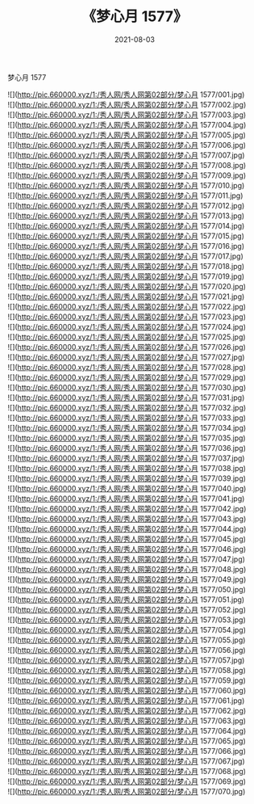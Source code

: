 ﻿---
layout: post
title:  《梦心月 1577》
date:   2021-08-03
img: http://pic.660000.xyz/1:/秀人网/秀人网第02部分/梦心月 1577/000.jpg
categories: [美女, 清纯, 唯美]
---

梦心月 1577

  ![](http://pic.660000.xyz/1:/秀人网/秀人网第02部分/梦心月 1577/001.jpg) <br> ![](http://pic.660000.xyz/1:/秀人网/秀人网第02部分/梦心月 1577/002.jpg) <br> ![](http://pic.660000.xyz/1:/秀人网/秀人网第02部分/梦心月 1577/003.jpg) <br> ![](http://pic.660000.xyz/1:/秀人网/秀人网第02部分/梦心月 1577/004.jpg) <br> ![](http://pic.660000.xyz/1:/秀人网/秀人网第02部分/梦心月 1577/005.jpg) <br> ![](http://pic.660000.xyz/1:/秀人网/秀人网第02部分/梦心月 1577/006.jpg) <br> ![](http://pic.660000.xyz/1:/秀人网/秀人网第02部分/梦心月 1577/007.jpg) <br> ![](http://pic.660000.xyz/1:/秀人网/秀人网第02部分/梦心月 1577/008.jpg) <br> ![](http://pic.660000.xyz/1:/秀人网/秀人网第02部分/梦心月 1577/009.jpg) <br> ![](http://pic.660000.xyz/1:/秀人网/秀人网第02部分/梦心月 1577/010.jpg) <br> ![](http://pic.660000.xyz/1:/秀人网/秀人网第02部分/梦心月 1577/011.jpg) <br> ![](http://pic.660000.xyz/1:/秀人网/秀人网第02部分/梦心月 1577/012.jpg) <br> ![](http://pic.660000.xyz/1:/秀人网/秀人网第02部分/梦心月 1577/013.jpg) <br> ![](http://pic.660000.xyz/1:/秀人网/秀人网第02部分/梦心月 1577/014.jpg) <br> ![](http://pic.660000.xyz/1:/秀人网/秀人网第02部分/梦心月 1577/015.jpg) <br> ![](http://pic.660000.xyz/1:/秀人网/秀人网第02部分/梦心月 1577/016.jpg) <br> ![](http://pic.660000.xyz/1:/秀人网/秀人网第02部分/梦心月 1577/017.jpg) <br> ![](http://pic.660000.xyz/1:/秀人网/秀人网第02部分/梦心月 1577/018.jpg) <br> ![](http://pic.660000.xyz/1:/秀人网/秀人网第02部分/梦心月 1577/019.jpg) <br> ![](http://pic.660000.xyz/1:/秀人网/秀人网第02部分/梦心月 1577/020.jpg) <br> ![](http://pic.660000.xyz/1:/秀人网/秀人网第02部分/梦心月 1577/021.jpg) <br> ![](http://pic.660000.xyz/1:/秀人网/秀人网第02部分/梦心月 1577/022.jpg) <br> ![](http://pic.660000.xyz/1:/秀人网/秀人网第02部分/梦心月 1577/023.jpg) <br> ![](http://pic.660000.xyz/1:/秀人网/秀人网第02部分/梦心月 1577/024.jpg) <br> ![](http://pic.660000.xyz/1:/秀人网/秀人网第02部分/梦心月 1577/025.jpg) <br> ![](http://pic.660000.xyz/1:/秀人网/秀人网第02部分/梦心月 1577/026.jpg) <br> ![](http://pic.660000.xyz/1:/秀人网/秀人网第02部分/梦心月 1577/027.jpg) <br> ![](http://pic.660000.xyz/1:/秀人网/秀人网第02部分/梦心月 1577/028.jpg) <br> ![](http://pic.660000.xyz/1:/秀人网/秀人网第02部分/梦心月 1577/029.jpg) <br> ![](http://pic.660000.xyz/1:/秀人网/秀人网第02部分/梦心月 1577/030.jpg) <br> ![](http://pic.660000.xyz/1:/秀人网/秀人网第02部分/梦心月 1577/031.jpg) <br> ![](http://pic.660000.xyz/1:/秀人网/秀人网第02部分/梦心月 1577/032.jpg) <br> ![](http://pic.660000.xyz/1:/秀人网/秀人网第02部分/梦心月 1577/033.jpg) <br> ![](http://pic.660000.xyz/1:/秀人网/秀人网第02部分/梦心月 1577/034.jpg) <br> ![](http://pic.660000.xyz/1:/秀人网/秀人网第02部分/梦心月 1577/035.jpg) <br> ![](http://pic.660000.xyz/1:/秀人网/秀人网第02部分/梦心月 1577/036.jpg) <br> ![](http://pic.660000.xyz/1:/秀人网/秀人网第02部分/梦心月 1577/037.jpg) <br> ![](http://pic.660000.xyz/1:/秀人网/秀人网第02部分/梦心月 1577/038.jpg) <br> ![](http://pic.660000.xyz/1:/秀人网/秀人网第02部分/梦心月 1577/039.jpg) <br> ![](http://pic.660000.xyz/1:/秀人网/秀人网第02部分/梦心月 1577/040.jpg) <br> ![](http://pic.660000.xyz/1:/秀人网/秀人网第02部分/梦心月 1577/041.jpg) <br> ![](http://pic.660000.xyz/1:/秀人网/秀人网第02部分/梦心月 1577/042.jpg) <br> ![](http://pic.660000.xyz/1:/秀人网/秀人网第02部分/梦心月 1577/043.jpg) <br> ![](http://pic.660000.xyz/1:/秀人网/秀人网第02部分/梦心月 1577/044.jpg) <br> ![](http://pic.660000.xyz/1:/秀人网/秀人网第02部分/梦心月 1577/045.jpg) <br> ![](http://pic.660000.xyz/1:/秀人网/秀人网第02部分/梦心月 1577/046.jpg) <br> ![](http://pic.660000.xyz/1:/秀人网/秀人网第02部分/梦心月 1577/047.jpg) <br> ![](http://pic.660000.xyz/1:/秀人网/秀人网第02部分/梦心月 1577/048.jpg) <br> ![](http://pic.660000.xyz/1:/秀人网/秀人网第02部分/梦心月 1577/049.jpg) <br> ![](http://pic.660000.xyz/1:/秀人网/秀人网第02部分/梦心月 1577/050.jpg) <br> ![](http://pic.660000.xyz/1:/秀人网/秀人网第02部分/梦心月 1577/051.jpg) <br> ![](http://pic.660000.xyz/1:/秀人网/秀人网第02部分/梦心月 1577/052.jpg) <br> ![](http://pic.660000.xyz/1:/秀人网/秀人网第02部分/梦心月 1577/053.jpg) <br> ![](http://pic.660000.xyz/1:/秀人网/秀人网第02部分/梦心月 1577/054.jpg) <br> ![](http://pic.660000.xyz/1:/秀人网/秀人网第02部分/梦心月 1577/055.jpg) <br> ![](http://pic.660000.xyz/1:/秀人网/秀人网第02部分/梦心月 1577/056.jpg) <br> ![](http://pic.660000.xyz/1:/秀人网/秀人网第02部分/梦心月 1577/057.jpg) <br> ![](http://pic.660000.xyz/1:/秀人网/秀人网第02部分/梦心月 1577/058.jpg) <br> ![](http://pic.660000.xyz/1:/秀人网/秀人网第02部分/梦心月 1577/059.jpg) <br> ![](http://pic.660000.xyz/1:/秀人网/秀人网第02部分/梦心月 1577/060.jpg) <br> ![](http://pic.660000.xyz/1:/秀人网/秀人网第02部分/梦心月 1577/061.jpg) <br> ![](http://pic.660000.xyz/1:/秀人网/秀人网第02部分/梦心月 1577/062.jpg) <br> ![](http://pic.660000.xyz/1:/秀人网/秀人网第02部分/梦心月 1577/063.jpg) <br> ![](http://pic.660000.xyz/1:/秀人网/秀人网第02部分/梦心月 1577/064.jpg) <br> ![](http://pic.660000.xyz/1:/秀人网/秀人网第02部分/梦心月 1577/065.jpg) <br> ![](http://pic.660000.xyz/1:/秀人网/秀人网第02部分/梦心月 1577/066.jpg) <br> ![](http://pic.660000.xyz/1:/秀人网/秀人网第02部分/梦心月 1577/067.jpg) <br> ![](http://pic.660000.xyz/1:/秀人网/秀人网第02部分/梦心月 1577/068.jpg) <br> ![](http://pic.660000.xyz/1:/秀人网/秀人网第02部分/梦心月 1577/069.jpg) <br> ![](http://pic.660000.xyz/1:/秀人网/秀人网第02部分/梦心月 1577/070.jpg) <br>